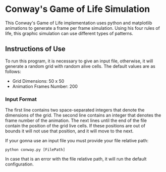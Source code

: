 # Conway's Game of Life Simulation

This Conway's Game of Life implementation uses python and matplotlib animations to generate a frame per frame simulation. Using his four rules of life, this graphic simulation can use different types of patterns.

## Instructions of Use

To run this program, it is necessary to give an input file, otherwise, it will generate a random grid with random alive cells. The default values are as follows:
- Grid Dimensions: 50 x 50
- Animation Frames Number: 200

### Input Format

The first line contains two space-separated integers that denote the dimensions of the grid.
The second line contains an integer that denotes the frame number of the animation.
The next lines until the end of the file contain the position of the grid live cells. If these positions are out of bounds it will not use that position, and it will move to the next.

If your gonna use an input file you must provide your file relative path:

    python conway.py [FilePath]
    
In case that is an error with the file relative path, it will run the default configuration.
